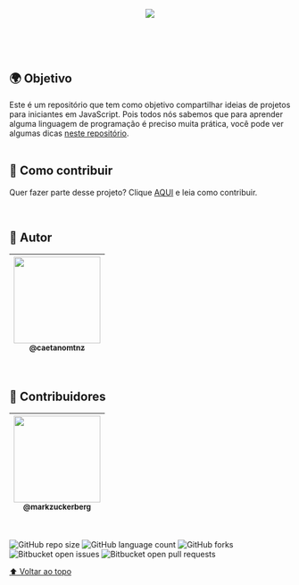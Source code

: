 <p align="center" alt="começo">
  <img src="https://user-images.githubusercontent.com/82781818/121069601-abbbc500-c79b-11eb-9b91-be1777b76cbc.gif">
</p>

<br>
<br>

<br>

## 🌍 Objetivo

Este é um repositório que tem como objetivo compartilhar ideias de projetos para iniciantes em JavaScript. Pois todos nós sabemos que para aprender alguma linguagem de programação é preciso muita prática, você pode ver algumas dicas [neste repositório](https://github.com/caetanomtnz/pt.javascript.info/tree/master/1-js). <br>
<br>

## 📝 Como contribuir

Quer fazer parte desse projeto? Clique [AQUI](CONTRIBUTING.md) e leia como contribuir.<br>




<br>

## 🐔 Autor

 | [<img src="https://avatars.githubusercontent.com/u/82781818?v=4" width="155"><br><sub>@caetanomtnz</sub>](https://github.com/caetanomtnz) |
| :---: |

<br>
 
## 🐣 Contribuidores


| [<img src="https://imagens.canaltech.com.br/celebridades/539.400.jpg" width="155"><br><sub>@markzuckerberg</sub>](https://github.com/caetanomtnz) |
| :---: |

<br>

![GitHub repo size](https://img.shields.io/github/repo-size/iuricode/README-template?style=for-the-badge)
![GitHub language count](https://img.shields.io/github/languages/count/iuricode/README-template?style=for-the-badge)
![GitHub forks](https://img.shields.io/github/forks/iuricode/README-template?style=for-the-badge)
![Bitbucket open issues](https://img.shields.io/bitbucket/issues/iuricode/README-template?style=for-the-badge)
![Bitbucket open pull requests](https://img.shields.io/bitbucket/pr-raw/iuricode/README-template?style=for-the-badge)


[⬆ Voltar ao topo](#JavaScript-Project-Ideas-for-Beginners)<br>

 

